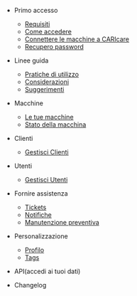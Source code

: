 - Primo accesso

  - [Requisiti](docs-it/requirement.md)
  - [Come accedere](docs-it/quickstart.md)
  - [Connettere le macchine a CARIcare](docs-it/connect-machines.md)
  - [Recupero password](docs-it/recover-password.md)
  
- Linee guida

  - [Pratiche di utilizzo](docs-it/best-practice.md)
  - [Considerazioni](docs-it/points.md)
  - [Suggerimenti](docs-it/tips-tricks.md)
  
  
- Macchine

  - [Le tue macchine](docs-it/machines.md)
  - [Stato della macchina](docs-it/machine.md)

- Clienti

  - [Gestisci Clienti](docs-it/customers.md)
  
- Utenti

  - [Gestisci Utenti](docs-it/users.md)
 
- Fornire assistenza

  - [Tickets](docs-it/tickets.md)
  - [Notifiche](docs-it/notifications.md)
  - [Manutenzione preventiva](docs-it/preventive-maintenance.md)
  
- Personalizzazione

  - [Profilo ](docs-it/profile.md)
  - [Tags](docs-it/tags.md)

- API(accedi ai tuoi dati)

- Changelog

